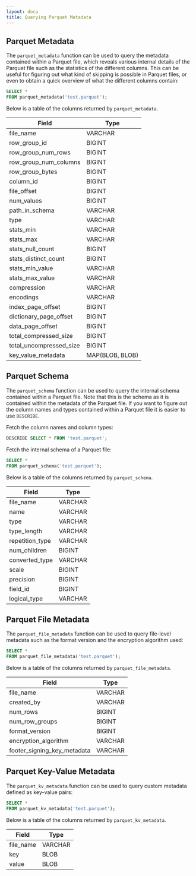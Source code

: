 ```yaml
---
layout: docu
title: Querying Parquet Metadata
---
```


## Parquet Metadata

The `parquet_metadata` function can be used to query the metadata contained within a Parquet file, which reveals various internal details of the Parquet file such as the statistics of the different columns. This can be useful for figuring out what kind of skipping is possible in Parquet files, or even to obtain a quick overview of what the different columns contain:

```sql
SELECT *
FROM parquet_metadata('test.parquet');
```

Below is a table of the columns returned by `parquet_metadata`.

<div class="monospace_table"></div>

| Field                   | Type            |
| ----------------------- | --------------- |
| file_name               | VARCHAR         |
| row_group_id            | BIGINT          |
| row_group_num_rows      | BIGINT          |
| row_group_num_columns   | BIGINT          |
| row_group_bytes         | BIGINT          |
| column_id               | BIGINT          |
| file_offset             | BIGINT          |
| num_values              | BIGINT          |
| path_in_schema          | VARCHAR         |
| type                    | VARCHAR         |
| stats_min               | VARCHAR         |
| stats_max               | VARCHAR         |
| stats_null_count        | BIGINT          |
| stats_distinct_count    | BIGINT          |
| stats_min_value         | VARCHAR         |
| stats_max_value         | VARCHAR         |
| compression             | VARCHAR         |
| encodings               | VARCHAR         |
| index_page_offset       | BIGINT          |
| dictionary_page_offset  | BIGINT          |
| data_page_offset        | BIGINT          |
| total_compressed_size   | BIGINT          |
| total_uncompressed_size | BIGINT          |
| key_value_metadata      | MAP(BLOB, BLOB) |

## Parquet Schema

The `parquet_schema` function can be used to query the internal schema contained within a Parquet file. Note that this is the schema as it is contained within the metadata of the Parquet file. If you want to figure out the column names and types contained within a Parquet file it is easier to use `DESCRIBE`.

Fetch the column names and column types:

```sql
DESCRIBE SELECT * FROM 'test.parquet';
```

Fetch the internal schema of a Parquet file:

```sql
SELECT *
FROM parquet_schema('test.parquet');
```

Below is a table of the columns returned by `parquet_schema`.

<div class="monospace_table"></div>

| Field           | Type    |
| --------------- | ------- |
| file_name       | VARCHAR |
| name            | VARCHAR |
| type            | VARCHAR |
| type_length     | VARCHAR |
| repetition_type | VARCHAR |
| num_children    | BIGINT  |
| converted_type  | VARCHAR |
| scale           | BIGINT  |
| precision       | BIGINT  |
| field_id        | BIGINT  |
| logical_type    | VARCHAR |

## Parquet File Metadata

The `parquet_file_metadata` function can be used to query file-level metadata such as the format version and the encryption algorithm used:

```sql
SELECT *
FROM parquet_file_metadata('test.parquet');
```

Below is a table of the columns returned by `parquet_file_metadata`.

<div class="monospace_table"></div>

| Field                       | Type    |
| ----------------------------| ------- |
| file_name                   | VARCHAR |
| created_by                  | VARCHAR |
| num_rows                    | BIGINT  |
| num_row_groups              | BIGINT  |
| format_version              | BIGINT  |
| encryption_algorithm        | VARCHAR |
| footer_signing_key_metadata | VARCHAR |

## Parquet Key-Value Metadata

The `parquet_kv_metadata` function can be used to query custom metadata defined as key-value pairs:

```sql
SELECT *
FROM parquet_kv_metadata('test.parquet');
```

Below is a table of the columns returned by `parquet_kv_metadata`.

<div class="monospace_table"></div>

| Field     | Type    |
| --------- | ------- |
| file_name | VARCHAR |
| key       | BLOB    |
| value     | BLOB    |
